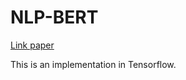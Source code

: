 # NLP-BERT

[Link paper](https://arxiv.org/pdf/1810.04805)

This is an implementation in Tensorflow.